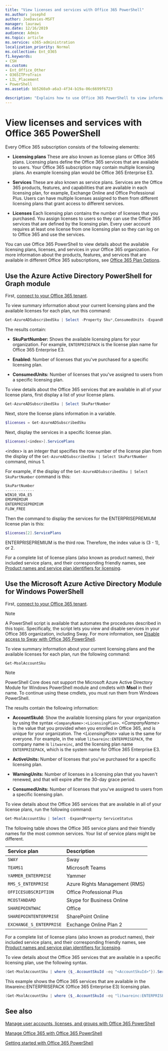 ```yaml
---
title: "View licenses and services with Office 365 PowerShell"
ms.author: josephd
author: JoeDavies-MSFT
manager: laurawi
ms.date: 12/16/2019
audience: Admin
ms.topic: article
ms.service: o365-administration
localization_priority: Normal
ms.collection: Ent_O365
f1.keywords:
- CSH
ms.custom: 
- Ent_Office_Other
- O365ITProTrain
- LIL_Placement
- PowerShell
ms.assetid: bb5260a9-a6a3-4f34-b19a-06c6699f6723

description: "Explains how to use Office 365 PowerShell to view information about the licensing plans, services, and licenses that are available in your Office 365 organization."
---
```


# View licenses and services with Office 365 PowerShell

Every Office 365 subscription consists of the following elements:

- **Licensing plans** These are also known as license plans or Office 365 plans. Licensing plans define the Office 365 services that are available to users. Your Office 365 subscription may contain multiple licensing plans. An example licensing plan would be Office 365 Enterprise E3.
    
- **Services** These are also known as service plans. Services are the Office 365 products, features, and capabilities that are available in each licensing plan, for example, Exchange Online and Office Professional Plus. Users can have multiple licenses assigned to them from different licensing plans that grant access to different services.
    
- **Licenses** Each licensing plan contains the number of licenses that you purchased. You assign licenses to users so they can use the Office 365 services that are defined by the licensing plan. Every user account requires at least one license from one licensing plan so they can log on to Office 365 and use the services.
    
You can use Office 365 PowerShell to view details about the available licensing plans, licenses, and services in your Office 365 organization. For more information about the products, features, and services that are available in different Office 365 subscriptions, see [Office 365 Plan Options](https://go.microsoft.com/fwlink/p/?LinkId=691147).


## Use the Azure Active Directory PowerShell for Graph module

First, [connect to your Office 365 tenant](connect-to-office-365-powershell.md#connect-with-the-azure-active-directory-powershell-for-graph-module).
  
To view summary information about your current licensing plans and the available licenses for each plan, run this command:
  
```powershell
Get-AzureADSubscribedSku | Select -Property Sku*,ConsumedUnits -ExpandProperty PrepaidUnits
```

The results contain:
  
- **SkuPartNumber:** Shows the available licensing plans for your organization. For example, `ENTERPRISEPACK` is the license plan name for Office 365 Enterprise E3.
    
- **Enabled:** Number of licenses that you've purchased for a specific licensing plan.
    
- **ConsumedUnits:** Number of licenses that you've assigned to users from a specific licensing plan.
    
To view details about the Office 365 services that are available in all of your license plans, first display a list of your license plans.

```powershell
Get-AzureADSubscribedSku | Select SkuPartNumber
```

Next, store the license plans information in a variable.

```powershell
$licenses = Get-AzureADSubscribedSku
```

Next, display the services in a specific license plan.

```powershell
$licenses[<index>].ServicePlans
```

\<index> is an integer that specifies the row number of the license plan from the display of the `Get-AzureADSubscribedSku | Select SkuPartNumber` command, minus 1.

For example, if the display of the `Get-AzureADSubscribedSku | Select SkuPartNumber` command is this:

```powershell
SkuPartNumber
-------------
WIN10_VDA_E5
EMSPREMIUM
ENTERPRISEPREMIUM
FLOW_FREE
```

Then the command to display the services for the ENTERPRISEPREMIUM license plan is this:

```powershell
$licenses[2].ServicePlans
```

ENTERPRISEPREMIUM is the third row. Therefore, the index value is (3 - 1), or 2.

For a complete list of license plans (also known as product names), their included service plans, and their corresponding friendly names, see [Product names and service plan identifiers for licensing](https://docs.microsoft.com/azure/active-directory/users-groups-roles/licensing-service-plan-reference).

## Use the Microsoft Azure Active Directory Module for Windows PowerShell

First, [connect to your Office 365 tenant](connect-to-office-365-powershell.md#connect-with-the-microsoft-azure-active-directory-module-for-windows-powershell).

>[!Note]
>A PowerShell script is available that automates the procedures described in this topic. Specifically, the script lets you view and disable services in your Office 365 organization, including Sway. For more information, see [Disable access to Sway with Office 365 PowerShell](disable-access-to-sway-with-office-365-powershell.md).
>
    
To view summary information about your current licensing plans and the available licenses for each plan, run the following command:
  
```powershell
Get-MsolAccountSku
```

>[!Note]
>PowerShell Core does not support the Microsoft Azure Active Directory Module for Windows PowerShell module and cmdlets with **Msol** in their name. To continue using these cmdlets, you must run them from Windows PowerShell.
>

The results contain the following information:
  
- **AccountSkuId:** Show the available licensing plans for your organization by using the syntax `<CompanyName>:<LicensingPlan>`.  _\<CompanyName>_ is the value that you provided when you enrolled in Office 365, and is unique for your organization. The _\<LicensingPlan>_ value is the same for everyone. For example, in the value `litwareinc:ENTERPRISEPACK`, the company name is  `litwareinc`, and the licensing plan name  `ENTERPRISEPACK`, which is the system name for Office 365 Enterprise E3.
    
- **ActiveUnits:** Number of licenses that you've purchased for a specific licensing plan.
    
- **WarningUnits:** Number of licenses in a licensing plan that you haven't renewed, and that will expire after the 30-day grace period.
    
- **ConsumedUnits:** Number of licenses that you've assigned to users from a specific licensing plan.
    
To view details about the Office 365 services that are available in all of your license plans, run the following command:
  
```powershell
Get-MsolAccountSku | Select -ExpandProperty ServiceStatus
```

The following table shows the Office 365 service plans and their friendly names for the most common services. Your list of service plans might be different. 
  
|**Service plan**|**Description**|
|:-----|:-----|
| `SWAY` <br/> |Sway  <br/> |
| `TEAMS1` <br/> |Microsoft Teams  <br/> |
| `YAMMER_ENTERPRISE` <br/> |Yammer  <br/> |
| `RMS_S_ENTERPRISE` <br/> |Azure Rights Management (RMS)  <br/> |
| `OFFICESUBSCRIPTION` <br/> |Office Professional Plus  <br/> |
| `MCOSTANDARD` <br/> |Skype for Business Online  <br/> |
| `SHAREPOINTWAC` <br/> |Office  <br/> |
| `SHAREPOINTENTERPRISE` <br/> |SharePoint Online  <br/> |
| `EXCHANGE_S_ENTERPRISE` <br/> |Exchange Online Plan 2  <br/> |
   
For a complete list of license plans (also known as product names), their included service plans, and their corresponding friendly names, see [Product names and service plan identifiers for licensing](https://docs.microsoft.com/azure/active-directory/users-groups-roles/licensing-service-plan-reference).

To view details about the Office 365 services that are available in a specific licensing plan, use the following syntax.
  
```powershell
(Get-MsolAccountSku | where {$_.AccountSkuId -eq "<AccountSkuId>"}).ServiceStatus
```

This example shows the Office 365 services that are available in the litwareinc:ENTERPRISEPACK (Office 365 Enterprise E3) licensing plan.
  
```powershell
(Get-MsolAccountSku | where {$_.AccountSkuId -eq "litwareinc:ENTERPRISEPACK"}).ServiceStatus
```

## See also

[Manage user accounts, licenses, and groups with Office 365 PowerShell](manage-user-accounts-and-licenses-with-office-365-powershell.md)
  
[Manage Office 365 with Office 365 PowerShell](manage-office-365-with-office-365-powershell.md)
  
[Getting started with Office 365 PowerShell](getting-started-with-office-365-powershell.md)
